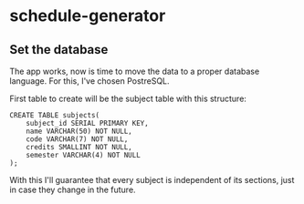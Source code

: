 # schedule-generator

## Set the database

The app works, now is time to move the data to a proper database language. For this, I've chosen PostreSQL.

First table to create will be the subject table with this structure:
```
CREATE TABLE subjects(
    subject_id SERIAL PRIMARY KEY,
    name VARCHAR(50) NOT NULL,
    code VARCHAR(7) NOT NULL,
    credits SMALLINT NOT NULL,
    semester VARCHAR(4) NOT NULL
);
```
With this I'll guarantee that every subject is independent of its sections, just in case they change in the future.

